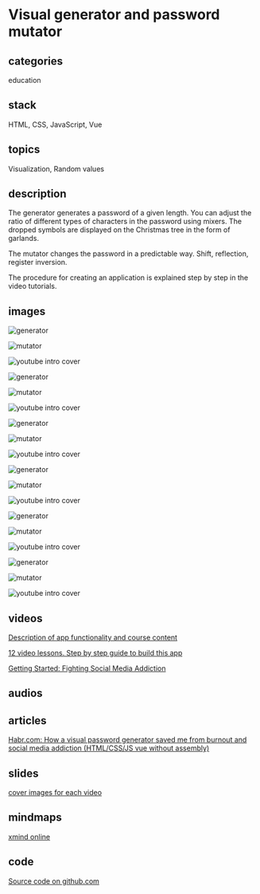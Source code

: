 # Visual generator and password mutator

## categories

education

## stack

HTML, CSS, JavaScript, Vue

## topics

Visualization, Random values

## description

The generator generates a password of a given length. You can adjust the ratio of different types of characters in the password using mixers. The dropped symbols are displayed on the Christmas tree in the form of garlands.

The mutator changes the password in a predictable way. Shift, reflection, register inversion.

The procedure for creating an application is explained step by step in the video tutorials.

## images

![generator](https://apayrus.github.io/crypto-funny/images/crypto-funny.gif)

![mutator](https://i.imgur.com/zoyU8DN.gif)

![youtube intro cover](https://i.imgur.com/CxT9dGj.png)

![generator](https://apayrus.github.io/crypto-funny/images/crypto-funny.gif)

![mutator](https://i.imgur.com/zoyU8DN.gif)

![youtube intro cover](https://i.imgur.com/CxT9dGj.png)

![generator](https://apayrus.github.io/crypto-funny/images/crypto-funny.gif)

![mutator](https://i.imgur.com/zoyU8DN.gif)

![youtube intro cover](https://i.imgur.com/CxT9dGj.png)

![generator](https://apayrus.github.io/crypto-funny/images/crypto-funny.gif)

![mutator](https://i.imgur.com/zoyU8DN.gif)

![youtube intro cover](https://i.imgur.com/CxT9dGj.png)

![generator](https://apayrus.github.io/crypto-funny/images/crypto-funny.gif)

![mutator](https://i.imgur.com/zoyU8DN.gif)

![youtube intro cover](https://i.imgur.com/CxT9dGj.png)

![generator](https://apayrus.github.io/crypto-funny/images/crypto-funny.gif)

![mutator](https://i.imgur.com/zoyU8DN.gif)

![youtube intro cover](https://i.imgur.com/CxT9dGj.png)

## videos

[Description of app functionality and course content](https://youtu.be/IaQo74siH40)

[12 video lessons. Step by step guide to build this app](https://www.youtube.com/watch?v=nANXiZLW3BY&list=PL09Q_Tr1uUw43jvZxDAXYpLakOT1nJgoB&index=2)

[Getting Started: Fighting Social Media Addiction](https://youtu.be/xpq6Hvcv7jI)

## audios

## articles

[Habr.com: How a visual password generator saved me from burnout and social media addiction (HTML/CSS/JS vue without assembly)](https://habr.com/en/post/647295/)

## slides

[cover images for each video](https://docs.google.com/presentation/d/1yuBHdzz-4LlQo0WLylyjANgRBb_ORz4P87cWzjr8NPg/edit?usp=sharing)

## mindmaps

[xmind online](https://xmind.net/m/h4Qzjb/)

## code

[Source code on github.com](https://github.com/apayrus/crypto-funny)
